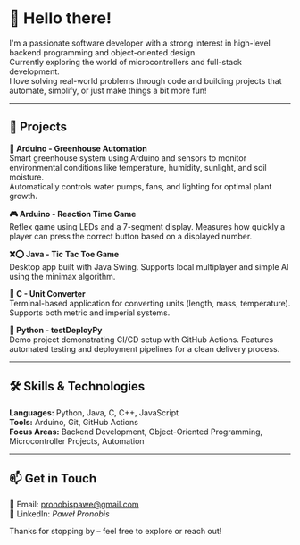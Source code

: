 # 👋 Hello there!

I'm a passionate software developer with a strong interest in high-level backend programming and object-oriented design.  
Currently exploring the world of microcontrollers and full-stack development.  
I love solving real-world problems through code and building projects that automate, simplify, or just make things a bit more fun!

---

## 🚀 Projects

**🔧 Arduino - Greenhouse Automation**  
Smart greenhouse system using Arduino and sensors to monitor environmental conditions like temperature, humidity, sunlight, and soil moisture.  
Automatically controls water pumps, fans, and lighting for optimal plant growth.

**🎮 Arduino - Reaction Time Game**  
Reflex game using LEDs and a 7-segment display. Measures how quickly a player can press the correct button based on a displayed number.

**❌⭕ Java - Tic Tac Toe Game**  
Desktop app built with Java Swing. Supports local multiplayer and simple AI using the minimax algorithm.

**🔁 C - Unit Converter**  
Terminal-based application for converting units (length, mass, temperature). Supports both metric and imperial systems.

**🧪 Python - testDeployPy**  
Demo project demonstrating CI/CD setup with GitHub Actions. Features automated testing and deployment pipelines for a clean delivery process.

---

## 🛠️ Skills & Technologies

**Languages:** Python, Java, C, C++, JavaScript  
**Tools:** Arduino, Git, GitHub Actions  
**Focus Areas:** Backend Development, Object-Oriented Programming, Microcontroller Projects, Automation

---

## 📫 Get in Touch

📧 Email: pronobispawe@gmail.com  
💼 LinkedIn: *Paweł Pronobis*

Thanks for stopping by – feel free to explore or reach out!
